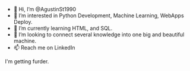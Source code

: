 - 👋 Hi, I’m @AgustinSt1990
- 👀 I’m interested in Python Development, Machine Learning, WebApps Deploy.
- 🌱 I’m currently learning HTML, and SQL.
- 💞️ I’m looking to connect several knowledge into one big and beautiful machine.
- 📫 Reach me on LinkedIn

<!---
AgustinSt1990/AgustinSt1990 is a ✨ special ✨ repository because its `README.md` (this file) appears on your GitHub profile.
You can click the Preview link to take a look at your changes.
--->
I'm getting furder.
